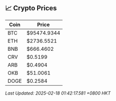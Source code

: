 ## 📈 Crypto Prices

| Coin | Price |
| ---- | ----- |
| BTC | $95474.9344 |
| ETH | $2736.5521 |
| BNB | $666.4602 |
| CRV | $0.5199 |
| ARB | $0.4904 |
| OKB | $51.0061 |
| DOGE | $0.2584 |

_Last Updated: 2025-02-18 01:42:17.581 +0800 HKT_